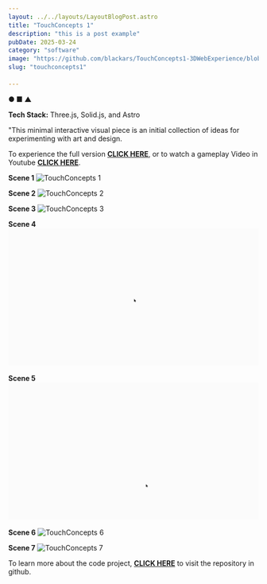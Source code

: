 ```yaml
---
layout: ../../layouts/LayoutBlogPost.astro
title: "TouchConcepts 1"
description: "this is a post example"
pubDate: 2025-03-24
category: "software"
image: "https://github.com/blackars/TouchConcepts1-3DWebExperience/blob/master/components%20preview/Touchconcepts.gif?raw=true"
slug: "touchconcepts1"

---
```

**●  ■  ▲** 

**Tech Stack:** Three.js, Solid.js, and Astro 

"This minimal interactive visual piece is an initial collection of ideas for experimenting with art and design.

To experience the full version **[CLICK HERE](https://touchconcepts1.netlify.app/)**, or to watch a gameplay Video in Youtube **[CLICK HERE](https://touchconcepts1.netlify.app/)**. 


**Scene 1**
![TouchConcepts 1](https://github.com/blackars/TouchConcepts1-3DWebExperience/blob/master/components%20preview/gif_scene1.gif?raw=true)


**Scene 2**
![TouchConcepts 2](https://github.com/blackars/TouchConcepts1-3DWebExperience/blob/master/components%20preview/gif_scene2.gif?raw=true)


**Scene 3**
![TouchConcepts 3](https://github.com/blackars/TouchConcepts1-3DWebExperience/blob/master/components%20preview/gif_scene3.gif?raw=true)


**Scene 4** 
![TouchConcepts 4](https://github.com/blackars/TouchConcepts1-3DWebExperience/blob/master/components%20preview/gif_scene4.gif?raw=true)


**Scene 5**
![TouchConcepts 5](https://github.com/blackars/TouchConcepts1-3DWebExperience/blob/master/components%20preview/gif_scene5.gif?raw=true)


**Scene 6**
![TouchConcepts 6](https://github.com/blackars/TouchConcepts1-3DWebExperience/blob/master/components%20preview/gif_scene6.gif?raw=true)


**Scene 7**
![TouchConcepts 7](https://github.com/blackars/TouchConcepts1-3DWebExperience/blob/master/components%20preview/gif_scene7.gif?raw=true)

To learn more about the code project, **[CLICK HERE](https://github.com/blackars/TouchConcepts1-3DWebExperience)** to visit the repository in github. 